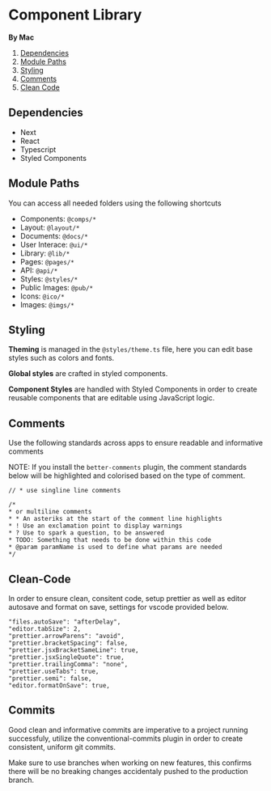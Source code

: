 # Component Library

**By Mac**

1. [Dependencies](#dependencies)
2. [Module Paths](#module-paths)
3. [Styling](#styling)
4. [Comments](#comments)
5. [Clean Code](#clean-code)

## Dependencies

- Next
- React
- Typescript
- Styled Components

## Module Paths

You can access all needed folders using the following shortcuts

- Components: `@comps/*`
- Layout: `@layout/*`
- Documents: `@docs/*`
- User Interace: `@ui/*`
- Library: `@lib/*`
- Pages: `@pages/*`
- API: `@api/*`
- Styles: `@styles/*`
- Public Images: `@pub/*`
- Icons: `@ico/*`
- Images: `@imgs/*`

## Styling

**Theming** is managed in the `@styles/theme.ts` file, here you can edit base styles such as colors and fonts.

**Global styles** are crafted in styled components.

**Component Styles** are handled with Styled Components in order to create reusable components that are editable using JavaScript logic.

## Comments

Use the following standards across apps to ensure readable and informative comments

NOTE: If you install the `better-comments` plugin, the comment standards below will be highlighted and colorised based on the type of comment.

```
// * use singline line comments

/*
* or multiline comments
* * An asteriks at the start of the comment line highlights
* ! Use an exclamation point to display warnings
* ? Use to spark a question, to be answered
* TODO: Something that needs to be done within this code
* @param paramName is used to define what params are needed
*/
```

## Clean-Code

In order to ensure clean, consitent code, setup prettier as well as editor autosave and format on save, settings for vscode provided below.

```
"files.autoSave": "afterDelay",
"editor.tabSize": 2,
"prettier.arrowParens": "avoid",
"prettier.bracketSpacing": false,
"prettier.jsxBracketSameLine": true,
"prettier.jsxSingleQuote": true,
"prettier.trailingComma": "none",
"prettier.useTabs": true,
"prettier.semi": false,
"editor.formatOnSave": true,
```

## Commits

Good clean and informative commits are imperative to a project running successfuly, utilize the conventional-commits plugin in order to create consistent, uniform git commits.

Make sure to use branches when working on new features, this confirms there will be no breaking changes accidentaly pushed to the production branch.
